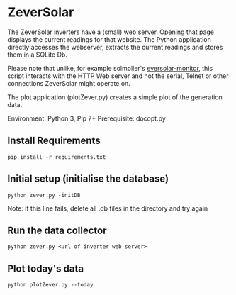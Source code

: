 # ZeverSolar

The ZeverSolar inverters have a (small) web server. Opening that page displays the
current readings for that website.
The Python application directly accesses the webserver, extracts the current readings
and stores them in a SQLite Db.

Please note that unlike, for example solmoller's [eversolar-monitor](https://github.com/solmoller/eversolar-monitor), this script interacts with the HTTP Web server and not the serial, Telnet or other connections ZeverSolar might operate on.

The plot application (plotZever.py) creates a simple plot of the generation data.

Environment: Python 3, Pip 7+
Prerequisite: docopt.py

## Install Requirements

	pip install -r requirements.txt

## Initial setup (initialise the database)

    python zever.py -initDB
	
Note: if this line fails, delete all .db files in the directory and try again

## Run the data collector

    python zever.py <url of inverter web server>

## Plot today's data

	python plotZever.py --today

